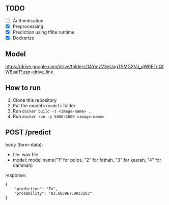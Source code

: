 TODO
---
- [ ] Authentication
- [x] Preprocessing
- [x] Prediction using tflite runtime
- [x] Dockerize

## Model
https://drive.google.com/drive/folders/14YmzV3eUagTSMGXVJ_qW6ETnQfW8sai1?usp=drive_link

## How to run
1. Clone this repository
2. Put the model in `models` folder
3. Run `docker build -t <image-name> .`
4. Run `docker run -p 5000:5000 <image-name>`

POST /predict
---
body (form-data):
- file: wav file
- model: model name("1" for polos, "2" for fathah, "3" for kasrah, "4" for dammah)

response:
```
{
	"prediction": "Tu",
	"probability": "83.68396759033203"
}
```
